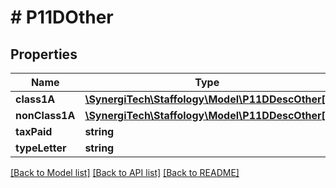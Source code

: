 # # P11DOther

## Properties

Name | Type | Description | Notes
------------ | ------------- | ------------- | -------------
**class1A** | [**\SynergiTech\Staffology\Model\P11DDescOther[]**](P11DDescOther.md) |  | [optional]
**nonClass1A** | [**\SynergiTech\Staffology\Model\P11DDescOther[]**](P11DDescOther.md) |  | [optional]
**taxPaid** | **string** |  | [optional]
**typeLetter** | **string** |  | [optional]

[[Back to Model list]](../../README.md#models) [[Back to API list]](../../README.md#endpoints) [[Back to README]](../../README.md)
